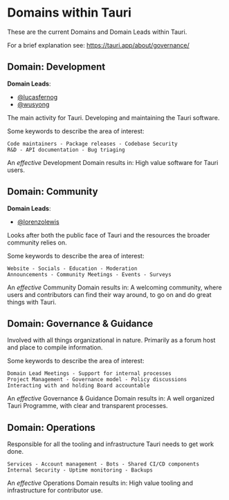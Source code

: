 # Domains within Tauri

These are the current Domains and Domain Leads within Tauri.

For a brief explanation see: https://tauri.app/about/governance/

## Domain: Development

**Domain Leads**:

- [@lucasfernog][github-lucasfernog]
- [@wusyong][github-wusyong]

The main activity for Tauri. Developing and maintaining the Tauri software.

Some keywords to describe the area of interest:

    Code maintainers - Package releases - Codebase Security
    R&D - API documentation - Bug triaging

An _effective_ Development Domain results in:
High value software for Tauri users.

## Domain: Community

**Domain Leads**:

- [@lorenzolewis][github-lorenzolewis]

Looks after both the public face of Tauri and the resources the broader community relies on.

Some keywords to describe the area of interest:

    Website - Socials - Education - Moderation
    Announcements - Community Meetings - Events - Surveys

An _effective_ Community Domain results in:
A welcoming community, where users and contributors can find their way around,
to go on and do great things with Tauri.

## Domain: Governance & Guidance

Involved with all things organizational in nature.
Primarily as a forum host and place to compile information.

Some keywords to describe the area of interest:

    Domain Lead Meetings - Support for internal processes
    Project Management - Governance model - Policy discussions
    Interacting with and holding Board accountable

An _effective_ Governance & Guidance Domain results in:
A well organized Tauri Programme, with clear and transparent processes.

## Domain: Operations

Responsible for all the tooling and infrastructure Tauri needs to get work done.

    Services - Account management - Bots - Shared CI/CD components
    Internal Security - Uptime monitoring - Backups

An _effective_ Operations Domain results in:
High value tooling and infrastructure for contributor use.

[github-lucasfernog]: https://github.com/lucasfernog
[github-wusyong]: https://github.com/wusyong
[github-lorenzolewis]: https://github.com/lorenzolewis

